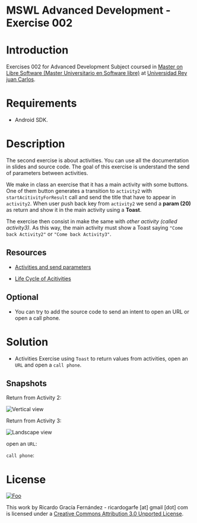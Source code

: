 MSWL Advanced Development - Exercise 002
=========================================

# Introduction

Exercises 002 for Advanced Development Subject coursed in [Master on Libre Software (Master Universitario en Software libre)](http://master.libresoft.es/) at [Universidad Rey juan Carlos](http://www.urjc.es/).

# Requirements

* Android SDK.

# Description 

The second exercise is about activities. You can use all the documentation in slides and source code. The goal of this exercise is understand the send of parameters between activities.

We make in class an exercise that it has a main activity with some buttons. One of them button generates a transition to `activity2` with `startAcitivityForResult` call and send the title that have to appear in `activity2`. When user push back key from `activity2` we send a **param (20)** as return and show it in the main activity using a **Toast**.

The exercise then consist in make the same with _other activity (called activity3)_. As this way, the main activity must show a Toast saying `"Come back Activity2"` or `"Come back Activity3"`.

## Resources

*  [Activities and send parameters](https://github.com/rocapal/android-examples/tree/master/02.1-Activities)

*  [Life Cycle of Acitivities](https://github.com/rocapal/android-examples/tree/master/02.2-ActivitiesLifeCycle)

## Optional

* You can try to add the source code to send an intent to open an URL or open a call phone.

# Solution

* Activities Exercise using `Toast` to return values from activities, open an `URL` and open a `call phone`.

## Snapshots

Return from Activity 2:

![Vertical view](https://raw.github.com/ricardogarfe/mswl-advanced-development/master/android/exercises/exercise-001/assets/device-normal.png)

Return from Activity 3:

![Landscape view](https://raw.github.com/ricardogarfe/mswl-advanced-development/master/android/exercises/exercise-001/assets/device-landscape-000.png)

open an `URL`:



`call phone`:



# License

<a href="http://creativecommons.org/licenses/by/3.0/" rel="Creative Commons Attribution 3.0">![Foo](http://i.creativecommons.org/l/by/3.0/88x31.png)</a>

This work by Ricardo Gracía Fernández - ricardogarfe [at] gmail [dot] com is licensed under a [Creative Commons Attribution 3.0 Unported License](http://creativecommons.org/licenses/by/3.0/).

